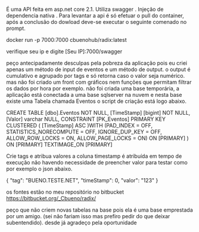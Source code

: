 É uma API feita em asp.net core 2.1.
Utiliza swagger .
Injeção de dependencia nativa .
Para levantar a api é só efetuar o pull do container, após a conclusão do dowload deve-se executar o seguinte comenado no prompt.

docker run -p 7000:7000 cbuenohub/radix:latest

verifique seu ip e digite [Seu IP]:7000/swagger

peço antecipadamente desculpas pela pobreza da aplicação pois eu criei apenas um método de input de eventos e um método de output. o output é cumulativo e agrupado por tags e só retorna caso o valor seja numérico.
mas não foi criado um front com gráficos nem funções que permitam filtrar os dados por hora por exemplo.
não foi criada uma base temporária, a aplicação está conectada a uma base sqlserver na nuvem e nesta base existe uma Tabela chamada Eventos o script de criação está logo abaixo.

CREATE TABLE [dbo].Eventos NOT NULL,
[TimeStamp] [bigint] NOT NULL,
[Valor] varchar NULL,
CONSTRAINT [PK_Eventos] PRIMARY KEY CLUSTERED
(
[TimeStamp] ASC
)WITH (PAD_INDEX = OFF, STATISTICS_NORECOMPUTE = OFF, IGNORE_DUP_KEY = OFF, ALLOW_ROW_LOCKS = ON, ALLOW_PAGE_LOCKS = ON) ON [PRIMARY]
) ON [PRIMARY] TEXTIMAGE_ON [PRIMARY]

Crie tags e atribua valores a coluna timestamp é atribuída em tempo de execução não havendo necessidade de preencher valor para testar como por exemplo o json abaixo.

{
"tag": "BUENO.TESTE.NET",
"timeStamp": 0,
"valor": "123"
}

os fontes estão no meu repositório no bitbucket
https://bitbucket.org/_Cbueno/radix/

peço que não criem novas tabelas na base pois ela é uma base emprestada por um amigo.
(sei não fariam isso mas prefiro pedir do que deixar subentendido).
desde já agradeço pela oportunidade
